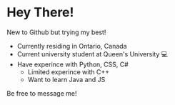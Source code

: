 # Hey There!

New to Github but trying my best!

- Currently residing in Ontario, Canada
- Current university student at Queen's University 💻
- Have experince with Python, CSS, C#
  - Limited experince with C++
  - Want to learn Java and JS 

Be free to message me!
